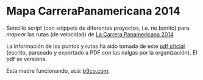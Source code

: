 Mapa CarreraPanamericana 2014
=============================

Sencillo script (con snippets de diferentes proyectos, i.e. no bonito) para *mapear* las rutas (de velocidad) de [La Carrera Panamericana 2014](http://lacarrerapanamericana.com.mx).

La información de los puntos y rutas ha sido tomada de este [pdf oficial](http://www.lacarrerapanamericana.com.mx/images/contenidos/documentos/gps/2014/Localizacion-GPS-secciones-de-Velocidad-2014.pdf) (escrito, parseado y exportado a PDF con las nalgas por la organización). El pdf se versiona.

Esta madre funcionando, acá: [b3co.com](http://b3co.com/panamericana).

